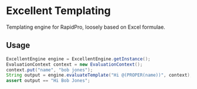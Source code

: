 Excellent Templating
====================

Templating engine for RapidPro, loosely based on Excel formulae.

Usage
-----

```java
ExcellentEngine engine = ExcellentEngine.getInstance();
EvaluationContext context = new EvaluationContext();
context.put("name", "bob jones");
String output = engine.evaluateTemplate("Hi @(PROPER(name))", context);
assert output == "Hi Bob Jones";
```
